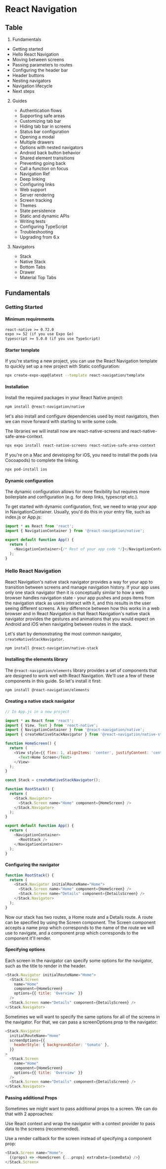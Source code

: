 # React Navigation

## Table

1. Fundamentals

  - Getting started
  - Hello React Navigation
  - Moving between screens
  - Passing parameters to routes
  - Configuring the header bar
  - Header buttons
  - Nesting navigators
  - Navigation lifecycle
  - Next steps

2. Guides
  
   - Authentication flows
   - Supporting safe areas
   - Customizing tab bar
   - Hiding tab bar in screens
   - Status bar configuration
   - Opening a modal
   - Multiple drawers
   - Options with nested navigators
   - Android back button behavior
   - Shared element transitions
   - Preventing going back
   - Call a function on focus
   - Navigation Ref
   - Deep linking
   - Configuring links
   - Web support
   - Server rendering
   - Screen tracking
   - Themes
   - State persistence
   - Static and dynamic APIs
   - Writing tests
   - Configuring TypeScript
   - Troubleshooting
   - Upgrading from 6.x

4. Navigators

   - Stack
   - Native Stack
   - Bottom Tabs
   - Drawer
   - Material Top Tabs

## Fundamentals

### Getting Started

#### Minimum requirements

```txt
react-native >= 0.72.0
expo >= 52 (if you use Expo Go)
typescript >= 5.0.0 (if you use TypeScript)
```

#### Starter template

If you're starting a new project, you can use the React Navigation template to quickly set up a new project with Static configuration:

```sh
npx create-expo-app@latest --template react-navigation/template
```

#### Installation

Install the required packages in your React Native project:

```sh
npm install @react-navigation/native
```

let's also install and configure dependencies used by most navigators, then we can move forward with starting to write some code.

The libraries we will install now are react-native-screens and react-native-safe-area-context.

```sh
npx expo install react-native-screens react-native-safe-area-context
```

If you're on a Mac and developing for iOS, you need to install the pods (via Cocoapods) to complete the linking.

```sh
npx pod-install ios
```

#### Dynamic configuration

The dynamic configuration allows for more flexibility but requires more boilerplate and configuration (e.g. for deep links, typescript etc.).

To get started with dynamic configuration, first, we need to wrap your app in NavigationContainer. Usually, you'd do this in your entry file, such as index.js or App.js:

```ts
import * as React from 'react';
import { NavigationContainer } from '@react-navigation/native';

export default function App() {
  return (
    <NavigationContainer>{/* Rest of your app code */}</NavigationContainer>
  );
}
```

### Hello React Navigation

React Navigation's native stack navigator provides a way for your app to transition between screens and manage navigation history. If your app uses only one stack navigator then it is conceptually similar to how a web browser handles navigation state - your app pushes and pops items from the navigation stack as users interact with it, and this results in the user seeing different screens. A key difference between how this works in a web browser and in React Navigation is that React Navigation's native stack navigator provides the gestures and animations that you would expect on Android and iOS when navigating between routes in the stack.

Let's start by demonstrating the most common navigator, `createNativeStackNavigator`.

```sh
npm install @react-navigation/native-stack
```

#### Installing the elements library

The `@react-navigation/elements` library provides a set of components that are designed to work well with React Navigation. We'll use a few of these components in this guide. So let's install it first:

```sh
npm install @react-navigation/elements
```

#### Creating a native stack navigator

```js
// In App.js in a new project

import * as React from 'react';
import { View, Text } from 'react-native';
import { NavigationContainer } from '@react-navigation/native';
import { createNativeStackNavigator } from '@react-navigation/native-stack';

function HomeScreen() {
  return (
    <View style={{ flex: 1, alignItems: 'center', justifyContent: 'center' }}>
      <Text>Home Screen</Text>
    </View>
  );
}

const Stack = createNativeStackNavigator();

function RootStack() {
  return (
    <Stack.Navigator>
      <Stack.Screen name="Home" component={HomeScreen} />
    </Stack.Navigator>
  );
}

export default function App() {
  return (
    <NavigationContainer>
      <RootStack />
    </NavigationContainer>
  );
}
```

#### Configuring the navigator

```js
function RootStack() {
  return (
    <Stack.Navigator initialRouteName="Home">
      <Stack.Screen name="Home" component={HomeScreen} />
      <Stack.Screen name="Details" component={DetailsScreen} />
    </Stack.Navigator>
  );
}
```

Now our stack has two routes, a Home route and a Details route. A route can be specified by using the Screen component. The Screen component accepts a name prop which corresponds to the name of the route we will use to navigate, and a component prop which corresponds to the component it'll render.

#### Specifying options
Each screen in the navigator can specify some options for the navigator, such as the title to render in the header.

```js
<Stack.Navigator initialRouteName="Home">
  <Stack.Screen
    name="Home"
    component={HomeScreen}
    options={{ title: 'Overview' }}
  />
  <Stack.Screen name="Details" component={DetailsScreen} />
</Stack.Navigator>
```

Sometimes we will want to specify the same options for all of the screens in the navigator. For that, we can pass a screenOptions prop to the navigator:

```js
<Stack.Navigator
  initialRouteName="Home"
  screenOptions={{
    headerStyle: { backgroundColor: 'tomato' },
  }}
>
  <Stack.Screen
    name="Home"
    component={HomeScreen}
    options={{ title: 'Overview' }}
  />
  <Stack.Screen name="Details" component={DetailsScreen} />
</Stack.Navigator>
```

#### Passing additional Props

Sometimes we might want to pass additional props to a screen. We can do that with 2 approaches:

Use React context and wrap the navigator with a context provider to pass data to the screens (recommended).

Use a render callback for the screen instead of specifying a component prop:

```js
<Stack.Screen name="Home">
  {(props) => <HomeScreen {...props} extraData={someData} />}
</Stack.Screen>
```


